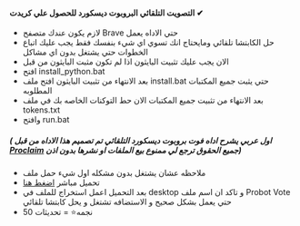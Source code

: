 #### التصويت التلقائي البروبوت ديسكورد للحصول علي كريدت ✔
- لازم يكون عندك متصفح Brave حتي الاداه يعمل 
- حل الكابتشا تلقائي ومايحتاج انك تسوي اي شيء بنفسك فقط يجب عليك اتباع الخطوات حتي يشتغل بدون اي مشاكل
- الان يجب عليك تثبيت البايثون اذا لم تكون مثبت البايثون من قبل 
- افتح install_python.bat
- بعد الانتهاء من تثبيت البايثون افتح ملف install.bat حتي يثبت جميع المكتبات المطلوبه
- بعد الانتهاء من تثبيت جميع المكتبات الان حط التوكنات الخاصه بك في ملف tokens.txt
- وافتح run.bat
##### ( اول عربي يشرح اداه فوت بروبوت ديسكورد التلقائي تم تصميم هذا الاداه من قبل [Proclaim](https://github.com/Proclaim67/Probot-Vote) جميع الحقوق ترجع لي ممنوع بيع الملفات او نشرها بدون اذن)
- ملاحظه عشان يشتغل بدون مشكله اول شيء حمل ملف
- تحميل مباشر [اضغط هنا](https://github.com/Proclaim67/Probot-Vote/releases/download/votetool/Probot.Vote.zip)
- بعد التحميل اعمل استخراج للملف في desktop و تاكد ان اسم ملف Probot Vote حتي يعمل بشكل صحيح و الاستضافه تشتغل و يحل كابتشا تلقائي 
- 50 نجمه⭐ = تحديثات
